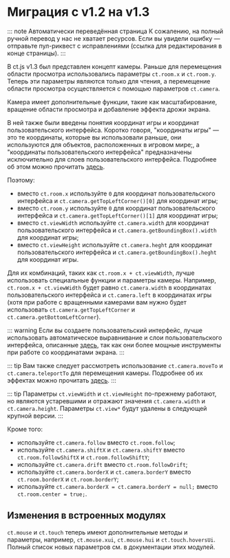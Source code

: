 # Миграция с v1.2 на v1.3

::: note Автоматически переведённая страница
К сожалению, на полный ручной перевод у нас не хватает ресурсов.
Если вы увидели ошибку — отправьте пул-риквест с исправлениями (ссылка для редактирования в конце страницы).
:::

В ct.js v1.3 был представлен концепт камеры. Раньше для перемещения области просмотра использовались параметры `ct.room.x` и `ct.room.y`. Теперь эти параметры являются только для чтения, а перемещение области просмотра осуществляется с помощью параметров `ct.camera`.

Камера имеет дополнительные функции, такие как масштабирование, вращение области просмотра и добавление эффекта дрожи экрана.

В ней также были введены понятия координат игры и координат пользовательского интерфейса. Коротко говоря, "координаты игры" — это те координаты, которые вы использовали раньше, они используются для объектов, расположенных в игровом мире;, а "координаты пользовательского интерфейса" предназначены исключительно для слоев пользовательского интерфейса. Подробнее об этом можно прочитать [здесь](../tips-n-tricks/game-and-ui-coordinates.md).

Поэтому:

- вместо `ct.room.x` используйте `0` для координат пользовательского интерфейса и `ct.camera.getTopLeftCorner()[0]` для координат игры;
- вместо `ct.room.y` используйте `0` для координат пользовательского интерфейса и `ct.camera.getTopLeftCorner()[1]` для координат игры;
- вместо `ct.viewWidth` используйте `ct.camera.width` для координат пользовательского интерфейса и `ct.camera.getBoundingBox().width` для координат игры;
- вместо `ct.viewHeight` используйте `ct.camera.heght` для координат пользовательского интерфейса и `ct.camera.getBoundingBox().heght` для координат игры.

Для их комбинаций, таких как `ct.room.x + ct.viewWidth`, лучше использовать специальные функции и параметры камеры. Например, `ct.room.x + ct.viewWidth` будет равно `ct.camera.width` в координатах пользовательского интерфейса и `ct.camera.left` в координатах игры (хотя при работе с вращенными камерами вам нужно будет использовать `ct.camera.getTopLeftCorner` и `ct.camera.getBottomLeftCorner`).

::: warning
Если вы создаете пользовательский интерфейс, лучше использовать автоматическое выравнивание и слои пользовательского интерфейса, описанные [здесь](../tips-n-tricks/viewport-management.md), так как они более мощные инструменты при работе со координатами экрана.
:::

::: tip
Вам также следует рассмотреть использование `ct.camera.moveTo` и `ct.camera.teleportTo` для перемещения камеры. Подробнее об их эффектах можно прочитать [здесь](../tips-n-tricks/viewport-management.md#moving-and-teleporting).
:::

::: tip
Параметры `ct.viewWidth` и `ct.viewHeight` по-прежнему работают, но являются устаревшими и отражают значения `ct.camera.width` и `ct.camera.height`. Параметры `ct.view*` будут удалены в следующей крупной версии.
:::

Кроме того:

- используйте `ct.camera.follow` вместо `ct.room.follow`;
- используйте `ct.camera.shiftX` и `ct.camera.shiftY` вместо `ct.room.followShiftX` и `ct.room.followShiftY`;
- используйте `ct.camera.drift` вместо `ct.room.followDrift`;
- используйте `ct.camera.borderX` и `ct.camera.borderY` вместо `ct.room.borderX` и `ct.room.borderY`;
- используйте `ct.camera.borderX = ct.camera.borderY = null;` вместо `ct.room.center = true;`.

## Изменения в встроенных модулях

`ct.mouse` и `ct.touch` теперь имеют дополнительные методы и параметры, например, `ct.mouse.xui`, `ct.mouse.hui` и `ct.touch.hoversUi`. Полный список новых параметров см. в документации этих модулей.

